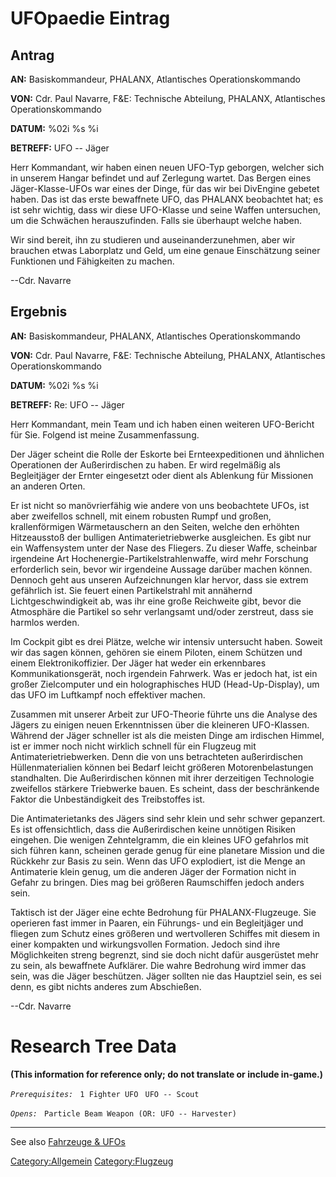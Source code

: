 # UFOpaedie Eintrag

## Antrag

**AN:** Basiskommandeur, PHALANX, Atlantisches Operationskommando

**VON:** Cdr. Paul Navarre, F&E: Technische Abteilung, PHALANX,
Atlantisches Operationskommando

**DATUM:** %02i %s %i

**BETREFF:** UFO -- Jäger

Herr Kommandant, wir haben einen neuen UFO-Typ geborgen, welcher sich in
unserem Hangar befindet und auf Zerlegung wartet. Das Bergen eines
Jäger-Klasse-UFOs war eines der Dinge, für das wir bei DivEngine gebetet
haben. Das ist das erste bewaffnete UFO, das PHALANX beobachtet hat; es
ist sehr wichtig, dass wir diese UFO-Klasse und seine Waffen
untersuchen, um die Schwächen herauszufinden. Falls sie überhaupt welche
haben.

Wir sind bereit, ihn zu studieren und auseinanderzunehmen, aber wir
brauchen etwas Laborplatz und Geld, um eine genaue Einschätzung seiner
Funktionen und Fähigkeiten zu machen.

--Cdr. Navarre

## Ergebnis

**AN:** Basiskommandeur, PHALANX, Atlantisches Operationskommando

**VON:** Cdr. Paul Navarre, F&E: Technische Abteilung, PHALANX,
Atlantisches Operationskommando

**DATUM:** %02i %s %i

**BETREFF:** Re: UFO -- Jäger

Herr Kommandant, mein Team und ich haben einen weiteren UFO-Bericht für
Sie. Folgend ist meine Zusammenfassung.

Der Jäger scheint die Rolle der Eskorte bei Ernteexpeditionen und
ähnlichen Operationen der Außerirdischen zu haben. Er wird regelmäßig
als Begleitjäger der Ernter eingesetzt oder dient als Ablenkung für
Missionen an anderen Orten.

Er ist nicht so manövrierfähig wie andere von uns beobachtete UFOs, ist
aber zweifellos schnell, mit einem robusten Rumpf und großen,
krallenförmigen Wärmetauschern an den Seiten, welche den erhöhten
Hitzeausstoß der bulligen Antimaterietriebwerke ausgleichen. Es gibt nur
ein Waffensystem unter der Nase des Fliegers. Zu dieser Waffe, scheinbar
irgendeine Art Hochenergie-Partikelstrahlenwaffe, wird mehr Forschung
erforderlich sein, bevor wir irgendeine Aussage darüber machen können.
Dennoch geht aus unseren Aufzeichnungen klar hervor, dass sie extrem
gefährlich ist. Sie feuert einen Partikelstrahl mit annähernd
Lichtgeschwindigkeit ab, was ihr eine große Reichweite gibt, bevor die
Atmosphäre die Partikel so sehr verlangsamt und/oder zerstreut, dass sie
harmlos werden.

Im Cockpit gibt es drei Plätze, welche wir intensiv untersucht haben.
Soweit wir das sagen können, gehören sie einem Piloten, einem Schützen
und einem Elektronikoffizier. Der Jäger hat weder ein erkennbares
Kommunikationsgerät, noch irgendein Fahrwerk. Was er jedoch hat, ist ein
großer Zielcomputer und ein holographisches HUD (Head-Up-Display), um
das UFO im Luftkampf noch effektiver machen.

Zusammen mit unserer Arbeit zur UFO-Theorie führte uns die Analyse des
Jägers zu einigen neuen Erkenntnissen über die kleineren UFO-Klassen.
Während der Jäger schneller ist als die meisten Dinge am irdischen
Himmel, ist er immer noch nicht wirklich schnell für ein Flugzeug mit
Antimaterietriebwerken. Denn die von uns betrachteten außerirdischen
Hüllenmaterialien können bei Bedarf leicht größeren Motorenbelastungen
standhalten. Die Außerirdischen können mit ihrer derzeitigen Technologie
zweifellos stärkere Triebwerke bauen. Es scheint, dass der beschränkende
Faktor die Unbeständigkeit des Treibstoffes ist.

Die Antimaterietanks des Jägers sind sehr klein und sehr schwer
gepanzert. Es ist offensichtlich, dass die Außerirdischen keine
unnötigen Risiken eingehen. Die wenigen Zehntelgramm, die ein kleines
UFO gefahrlos mit sich führen kann, scheinen gerade genug für eine
planetare Mission und die Rückkehr zur Basis zu sein. Wenn das UFO
explodiert, ist die Menge an Antimaterie klein genug, um die anderen
Jäger der Formation nicht in Gefahr zu bringen. Dies mag bei größeren
Raumschiffen jedoch anders sein.

Taktisch ist der Jäger eine echte Bedrohung für PHALANX-Flugzeuge. Sie
operieren fast immer in Paaren, ein Führungs- und ein Begleitjäger und
fliegen zum Schutz eines größeren und wertvolleren Schiffes mit diesem
in einer kompakten und wirkungsvollen Formation. Jedoch sind ihre
Möglichkeiten streng begrenzt, sind sie doch nicht dafür ausgerüstet
mehr zu sein, als bewaffnete Aufklärer. Die wahre Bedrohung wird immer
das sein, was die Jäger beschützen. Jäger sollten nie das Hauptziel
sein, es sei denn, es gibt nichts anderes zum Abschießen.

--Cdr. Navarre

# Research Tree Data

**(This information for reference only; do not translate or include
in-game.)**

*`Prerequisites:`*
` 1 Fighter UFO`
` UFO -- Scout`

*`Opens:`*
` Particle Beam Weapon (OR: UFO -- Harvester)`

------------------------------------------------------------------------

See also [Fahrzeuge & UFOs](Fahrzeuge_&_UFOs "wikilink")

[Category:Allgemein](Category:Allgemein "wikilink")
[Category:Flugzeug](Category:Flugzeug "wikilink")
